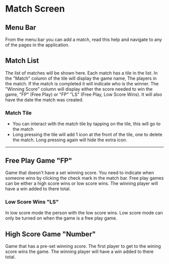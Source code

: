 # Match Screen

## Menu Bar

From the menu bar you can add a match, read this help and navigate to any of the pages in the application.

## Match List

The list of matches will be shown here. Each match has a tile in the list. In the "Match" column of the tile will display
the game name, The players in the match. If the match is completed it will indicate who is the winner.
The "Winning Score" column will display either the score needed to win the game, "FP" (Free Play) or "FP" "LS"
(Free Play, Low Score Wins). It will also have the date the match was created.

### Match Tile

- You can interact with the match tile by tapping on the tile, this will go to the match
- Long pressing the tile will add 1 icon at the front of the tile, one to delete the match.
Long pressing again will hide the extra icon.

---

## Free Play Game "FP"

Game that doesn't have a set winning score. You need to indicate when someone
wins by clicking the check mark in the match bar. Free play games can be either
a high score wins or low score wins. The winning player will have a win added to there total.

### Low Score Wins "LS"

In low score mode the person with the low score wins. Low score mode can only
be turned on when the game is a free play game.

## High Score Game "Number"

Game that has a pre-set winning score. The first player to get to the wining score
wins the game. The winning player will have a win added to there total.
